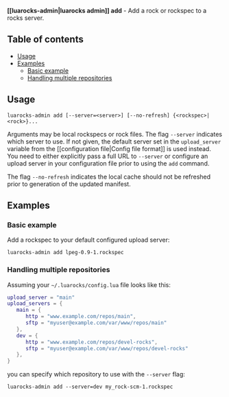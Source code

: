 **[[luarocks-admin|luarocks admin]] add** - Add a rock or rockspec to a rocks server.

## Table of contents

* [Usage](#usage)
* [Examples](#examples)
    * [Basic example](#basic-example)
    * [Handling multiple repositories](#handling-multiple-repositories)

## Usage

`luarocks-admin add [--server=<server>] [--no-refresh] {<rockspec>|<rock>}...`

Arguments may be local rockspecs or rock files. The flag `--server` indicates which server to use. If not given, the default server set in the `upload_server` variable from the [[configuration file|Config file format]] is used instead. You need to either explicitly pass a full URL to `--server` or configure an upload server in your configuration file prior to using the `add` command.

The flag `--no-refresh` indicates the local cache should not be refreshed prior to generation of the updated manifest.

## Examples

### Basic example

Add a rockspec to your default configured upload server:

```
luarocks-admin add lpeg-0.9-1.rockspec
```

### Handling multiple repositories

Assuming your `~/.luarocks/config.lua` file looks like this:

```lua
upload_server = "main"
upload_servers = {
   main = {
      http = "www.example.com/repos/main",
      sftp = "myuser@example.com/var/www/repos/main"
   },
   dev = {
      http = "www.example.com/repos/devel-rocks",
      sftp = "myuser@example.com/var/www/repos/devel-rocks"
   },
}
```

you can specify which repository to use with the `--server` flag:

```
luarocks-admin add --server=dev my_rock-scm-1.rockspec
```

